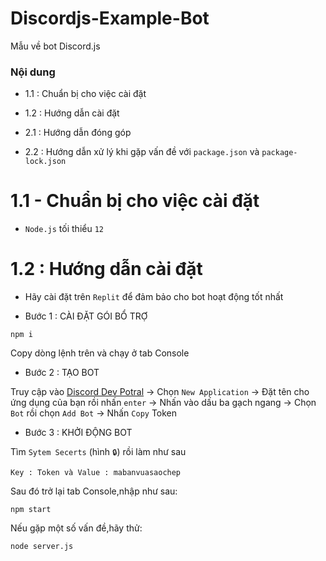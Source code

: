# Discordjs-Example-Bot
Mẫu về bot Discord.js

### Nội dung

- 1.1 : Chuẩn bị cho việc cài đặt

- 1.2 : Hướng dẫn cài đặt

- 2.1 : Hướng dẫn đóng góp

- 2.2 : Hướng dẫn xử lý khi gặp vấn đề với `package.json` và `package-lock.json`

# 1.1 - Chuẩn bị cho việc cài đặt
- `Node.js` tối thiểu `12`
# 1.2 : Hướng dẫn cài đặt 
- Hãy cài đặt trên `Replit` để đảm bảo cho bot hoạt động tốt nhất

- Bước 1 : CÀI ĐẶT GÓI BỔ TRỢ

```
npm i
```
Copy dòng lệnh trên và chạy ở tab Console

- Bước 2 : TẠO BOT

Truy cập vào [Discord Dev Potral](https://discord.com/developers/applications) -> Chọn `New Application` -> Đặt tên cho ứng dụng của bạn rồi nhấn `enter` -> Nhấn vào dấu ba gạch ngang -> Chọn `Bot` rồi chọn `Add Bot` -> Nhấn `Copy` Token

- Bước 3 : KHỞI ĐỘNG BOT

Tìm `Sytem Secerts` (hình `🔒`) rồi làm như sau


```
Key : Token và Value : mabanvuasaochep
```

Sau đó trở lại tab Console,nhập như sau:

```
npm start
```

Nếu gặp một số vấn đề,hãy thử:
```
node server.js
```

